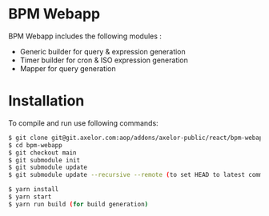 # BPM Webapp

BPM Webapp includes the following modules :

- Generic builder for query & expression generation
- Timer builder for cron & ISO expression generation
- Mapper for query generation

# Installation

To compile and run use following commands:

```bash
$ git clone git@git.axelor.com:aop/addons/axelor-public/react/bpm-webapp.git
$ cd bpm-webapp
$ git checkout main
$ git submodule init
$ git submodule update
$ git submodule update --recursive --remote (to set HEAD to latest commits, not mandatory with new clone)

$ yarn install
$ yarn start
$ yarn run build (for build generation)
```
